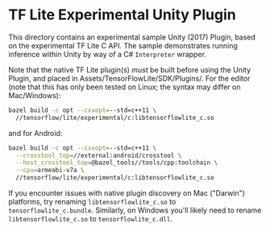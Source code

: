 # TF Lite Experimental Unity Plugin

This directory contains an experimental sample Unity (2017) Plugin, based on
the experimental TF Lite C API. The sample demonstrates running inference within
Unity by way of a C# `Interpreter` wrapper.

Note that the native TF Lite plugin(s) *must* be built before using the Unity
Plugin, and placed in Assets/TensorFlowLite/SDK/Plugins/. For the editor (note
that this has only been tested on Linux; the syntax may differ on Mac/Windows):

```sh
bazel build -c opt --cxxopt=--std=c++11 \
  //tensorflow/lite/experimental/c:libtensorflowlite_c.so
```

and for Android:

```sh
bazel build -c opt --cxxopt=--std=c++11 \
  --crosstool_top=//external:android/crosstool \
  --host_crosstool_top=@bazel_tools//tools/cpp:toolchain \
  --cpu=armeabi-v7a \
  //tensorflow/lite/experimental/c:libtensorflowlite_c.so
```

If you encounter issues with native plugin discovery on Mac ("Darwin")
platforms, try renaming `libtensorflowlite_c.so` to `tensorflowlite_c.bundle`.
Similarly, on Windows you'll likely need to rename `libtensorflowlite_c.so` to
`tensorflowlite_c.dll`.
